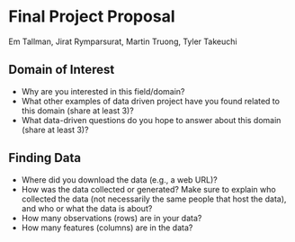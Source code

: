 # Final Project Proposal

Em Tallman, Jirat Rymparsurat, Martin Truong, Tyler Takeuchi

## Domain of Interest

-   Why are you interested in this field/domain?
-   What other examples of data driven project have you found related to this domain (share at least 3)?
-   What data-driven questions do you hope to answer about this domain (share at least 3)?

## Finding Data

-   Where did you download the data (e.g., a web URL)?
-   How was the data collected or generated? Make sure to explain who collected the data (not necessarily the same people that host the data), 
      and who or what the data is about?
-   How many observations (rows) are in your data?
-   How many features (columns) are in the data?
